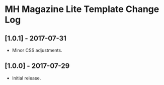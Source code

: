 
# MH Magazine Lite Template Change Log

## [1.0.1] - 2017-07-31

- Minor CSS adjustments.

## [1.0.0] - 2017-07-29

- Initial release.
